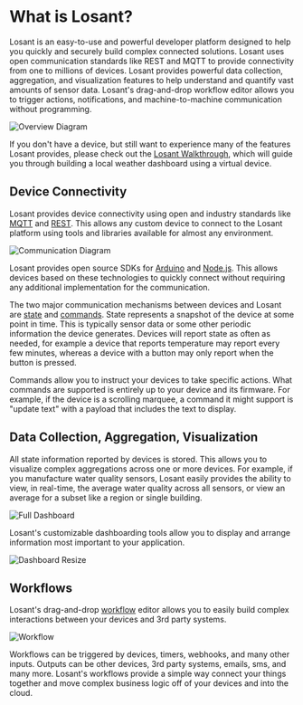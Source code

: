 # What is Losant?

Losant is an easy-to-use and powerful developer platform designed to help you quickly and securely build complex connected solutions. Losant uses open communication standards like REST and MQTT to provide connectivity from one to millions of devices. Losant provides powerful data collection, aggregation, and visualization features to help understand and quantify vast amounts of sensor data. Losant's drag-and-drop workflow editor allows you to trigger actions, notifications, and machine-to-machine communication without programming.

![Overview Diagram](/images/getting-started/overview-diagram.png "Overview Diagram")

If you don't have a device, but still want to experience many of the features Losant provides, please check out the [Losant Walkthrough](/getting-started/walkthrough), which will guide you through building a local weather dashboard using a virtual device.

## Device Connectivity

Losant provides device connectivity using open and industry standards like [MQTT](/mqtt/overview) and [REST](/rest-api/overview). This allows any custom device to connect to the Losant platform using tools and libraries available for almost any environment.

![Communication Diagram](/images/getting-started/communication-diagram.png "Communication Diagram")

Losant provides open source SDKs for <a href="https://github.com/GetStructure/losant-sdk-arduino" target="_blank">Arduino</a> and <a href="https://github.com/GetStructure/losant-sdk-js" target="_blank">Node.js</a>. This allows devices based on these technologies to quickly connect without requiring any additional implementation for the communication.

The two major communication mechanisms between devices and Losant are [state](/devices/state) and [commands](/devices/commands). State represents a snapshot of the device at some point in time. This is typically sensor data or some other periodic information the device generates. Devices will report state as often as needed, for example a device that reports temperature may report every few minutes, whereas a device with a button may only report when the button is pressed.

Commands allow you to instruct your devices to take specific actions. What commands are supported is entirely up to your device and its firmware. For example, if the device is a scrolling marquee, a command it might support is "update text" with a payload that includes the text to display.

## Data Collection, Aggregation, Visualization

All state information reported by devices is stored. This allows you to visualize complex aggregations across one or more devices. For example, if you manufacture water quality sensors, Losant easily provides the ability to view, in real-time, the average water quality across all sensors, or view an average for a subset like a region or single building.

![Full Dashboard](/images/getting-started/walkthrough/dashboard-full.png "Full Dashboard")

Losant's customizable dashboarding tools allow you to display and arrange information most important to your application.

![Dashboard Resize](/images/getting-started/walkthrough/dashboard-resize.gif "Dashboard Resize")

## Workflows

Losant's drag-and-drop [workflow](/workflows/overview) editor allows you to easily build complex interactions between your devices and 3rd party systems.

![Workflow](/images/getting-started/workflow.png "Workflow")

Workflows can be triggered by devices, timers, webhooks, and many other inputs. Outputs can be other devices, 3rd party systems, emails, sms, and many more. Losant's workflows provide a simple way connect your things together and move complex business logic off of your devices and into the cloud.
